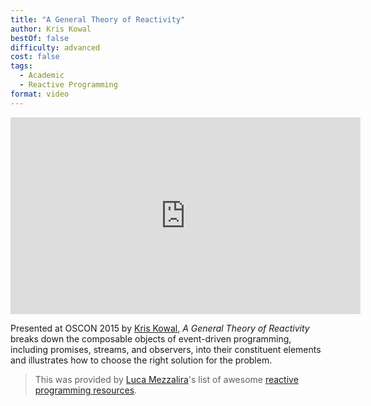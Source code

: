 ```yaml
---
title: "A General Theory of Reactivity"
author: Kris Kowal
bestOf: false
difficulty: advanced
cost: false
tags:
  - Academic
  - Reactive Programming
format: video
---
```

<iframe width="560" height="315" src="https://www.youtube.com/embed/2p51PE1MZ8U" frameborder="0" allow="accelerometer; autoplay; encrypted-media; gyroscope; picture-in-picture" allowfullscreen></iframe>

Presented at OSCON 2015 by [Kris Kowal](https://twitter.com/kriskowal), *A General Theory of Reactivity* breaks down the composable objects of event-driven programming, including promises, streams, and observers, into their constituent elements and illustrates how to choose the right solution for the problem.

> This was provided by [Luca Mezzalira](https://twitter.com/lucamezzalira)'s list of awesome [reactive programming resources](https://github.com/lucamezzalira/awesome-reactive-programming).